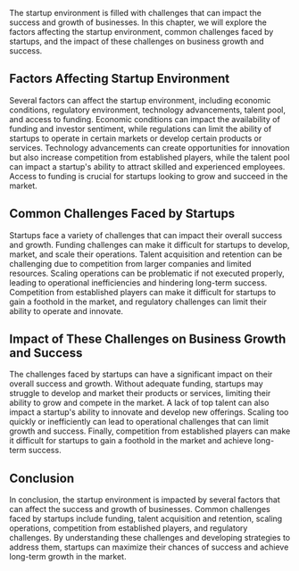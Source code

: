 
The startup environment is filled with challenges that can impact the success and growth of businesses. In this chapter, we will explore the factors affecting the startup environment, common challenges faced by startups, and the impact of these challenges on business growth and success.

Factors Affecting Startup Environment
-------------------------------------

Several factors can affect the startup environment, including economic conditions, regulatory environment, technology advancements, talent pool, and access to funding. Economic conditions can impact the availability of funding and investor sentiment, while regulations can limit the ability of startups to operate in certain markets or develop certain products or services. Technology advancements can create opportunities for innovation but also increase competition from established players, while the talent pool can impact a startup's ability to attract skilled and experienced employees. Access to funding is crucial for startups looking to grow and succeed in the market.

Common Challenges Faced by Startups
-----------------------------------

Startups face a variety of challenges that can impact their overall success and growth. Funding challenges can make it difficult for startups to develop, market, and scale their operations. Talent acquisition and retention can be challenging due to competition from larger companies and limited resources. Scaling operations can be problematic if not executed properly, leading to operational inefficiencies and hindering long-term success. Competition from established players can make it difficult for startups to gain a foothold in the market, and regulatory challenges can limit their ability to operate and innovate.

Impact of These Challenges on Business Growth and Success
---------------------------------------------------------

The challenges faced by startups can have a significant impact on their overall success and growth. Without adequate funding, startups may struggle to develop and market their products or services, limiting their ability to grow and compete in the market. A lack of top talent can also impact a startup's ability to innovate and develop new offerings. Scaling too quickly or inefficiently can lead to operational challenges that can limit growth and success. Finally, competition from established players can make it difficult for startups to gain a foothold in the market and achieve long-term success.

Conclusion
----------

In conclusion, the startup environment is impacted by several factors that can affect the success and growth of businesses. Common challenges faced by startups include funding, talent acquisition and retention, scaling operations, competition from established players, and regulatory challenges. By understanding these challenges and developing strategies to address them, startups can maximize their chances of success and achieve long-term growth in the market.
